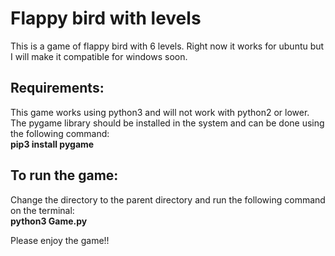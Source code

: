 # Flappy bird with levels

This is a game of flappy bird with 6 levels. Right now it works for ubuntu but I will make it compatible for windows soon.

## Requirements:
This game works using python3 and will not work with python2 or lower. The pygame library should be installed in the system and can be done using the following command:  
**pip3 install pygame**

## To run the game:
Change the directory to the parent directory and run the following command on the terminal:  
**python3 Game.py**

Please enjoy the game!!

